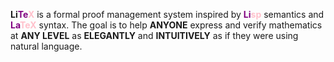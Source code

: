 <strong>Li<span style="color:purple;">Te</span><span style="color:pink;">X</span></strong> is a formal proof management system inspired by <strong><span style="color:purple;">Li</span><span style="color:pink;">sp</span></strong> semantics and <strong><span style="color:purple;">La</span><span style="color:pink;">TeX</span></strong> syntax. The goal is to help <strong>ANYONE</strong> express and verify mathematics at <strong>ANY LEVEL</strong> as <strong>ELEGANTLY</strong> and <strong>INTUITIVELY</strong> as if they were using natural language.
